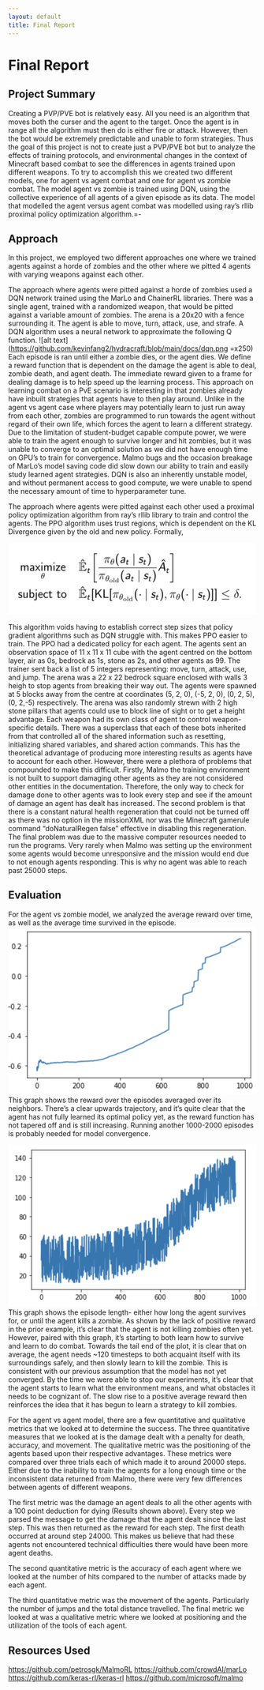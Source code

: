 ```yaml
---
layout: default
title: Final Report
---
```


# Final Report

## Project Summary
Creating a PVP/PVE bot is relatively easy. All you need is an algorithm that moves both the curser and the agent to the target. Once the agent is in range all the algorithm must then do is either fire or attack. However, then the bot would be extremely predictable and unable to form strategies. Thus the goal of this project is not to create just a PVP/PVE bot but to analyze the effects of training protocols, and environmental changes in the context of Minecraft based combat to see the differences in agents trained upon different weapons. 
	To try to accomplish this we created two different models, one for agent vs agent combat and one for agent vs zombie combat. The model agent vs zombie is trained using DQN, using the collective experience of all agents of a given episode as its data. The model that modelled the agent versus agent combat was modelled using ray’s rllib proximal policy optimization algorithm.=-
	

## Approach

In this project, we employed two different approaches one where we trained agents against a horde of zombies and the other where we pitted 4 agents with varying weapons against each other.  

The approach where agents were pitted against a horde of zombies used a DQN network trained using the MarLo and ChainerRL libraries. There was a single agent, trained with a randomized weapon, that would be pitted against a variable amount of zombies. The arena is a 20x20 with a fence surrounding it. The agent is able to move, turn, attack, use, and strafe.
A DQN algorithm uses a neural network to approximate the following Q function.
![alt text](https://github.com/kevinfang2/hydracraft/blob/main/docs/dqn.png =x250)
Each episode is ran until either a zombie dies, or the agent dies. We define a reward function that is dependent on the damage the agent is able to deal, zombie death, and agent death. The immediate reward given to a frame for dealing damage is to help speed up the learning process.
This approach on learning combat on a PvE scenario is interesting in that zombies already have inbuilt strategies that agents have to then play around. Unlike in the agent vs agent case where players may potentially learn to just run away from each other, zombies are programmed to run towards the agent without regard of their own life, which forces the agent to learn a different strategy.
Due to the limitation of student-budget capable compute power, we were able to train the agent enough to survive longer and hit zombies, but it was unable to converge to an optimal solution as we did not have enough time on GPU’s to train for convergence. Malmo bugs and the occasion breakage of MarLo’s model saving code did slow down our ability to train and easily study learned agent strategies. DQN is also an inherently unstable model, and without permanent access to good compute, we were unable to spend the necessary amount of time to hyperparameter tune.


The approach where agents were pitted against each other used a proximal policy optimization algorithm from ray’s rllib library to train and control the agents.  The PPO algorithm uses trust regions, which is dependent on the KL Divergence given by the old and new policy. Formally,

![alt text](https://github.com/kevinfang2/hydracraft/blob/main/docs/ppo.png)

This algorithm voids having to establish correct step sizes that policy gradient algorithms such as DQN struggle with. This makes PPO easier to train.
The PPO had a dedicated policy for each agent.  The agents sent an observation space of 11 x 11 x 11 cube with the agent centred on the bottom layer, air as 0s, bedrock as 1s, stone as 2s, and other agents as 99. The trainer sent back a list of 5 integers representing: move, turn, attack, use, and jump. 
The arena was a 22 x 22 bedrock square enclosed with walls 3 heigh to stop agents from breaking their way out. The agents were spawned at 5 blocks away from the centre at coordinates (5, 2, 0), (-5, 2, 0), (0, 2, 5), (0, 2,-5) respectively. The arena was also randomly strewn with 2 high stone pillars that agents could use to block line of sight or to get a height advantage.
Each weapon had its own class of agent to control weapon-specific details. There was a superclass that each of these bots inherited from that controlled all of the shared information such as resetting, initializing shared variables, and shared action commands. 
This has the theoretical advantage of producing more interesting results as agents have to account for each other. However, there were a plethora of problems that compounded to make this difficult. Firstly, Malmo the training environment is not built to support damaging other agents as they are not considered other entities in the documentation. Therefore, the only way to check for damage done to other agents was to look every step and see if the amount of damage an agent has dealt has increased. The second problem is that there is a constant natural health regeneration that could not be turned off as there was no option in the missionXML nor was the Minecraft gamerule command “doNaturalRegen false” effective in disabling this regeneration. The final problem was due to the massive computer resources needed to run the programs. Very rarely when Malmo was setting up the environment some agents would become unresponsive and the mission would end due to not enough agents responding. This is why no agent was able to reach past 25000 steps.

## Evaluation
For the agent vs zombie model, we analyzed the average reward over time, as well as the average time survived in the episode.
![alt text](https://github.com/kevinfang2/hydracraft/blob/main/docs/rewards.png)
This graph shows the reward over the episodes averaged over its neighbors. There’s a clear upwards trajectory, and it’s quite clear that the agent has not fully learned its optimal policy yet, as the reward function has not tapered off and is still increasing. Running another 1000-2000 episodes is probably needed for model convergence.

![alt text](https://github.com/kevinfang2/hydracraft/blob/main/docs/time.png)
This graph shows the episode length-  either how long the agent survives for, or until the agent kills a zombie. As shown by the lack of positive reward in the prior example, it’s clear that the agent is not killing zombies often yet. However, paired with this graph, it’s starting to both learn how to survive and learn to do combat. Towards the tail end of the plot, it is clear that on average, the agent needs ~120 timesteps to both acquaint itself with its surroundings safely, and then slowly learn to kill the zombie.
This is consistent with our previous assumption that the model has not yet converged. By the time we were able to stop our experiments, it’s clear that the agent starts to learn what the environment means, and what obstacles it needs to be cognizant of. The slow rise to a positive average reward then reinforces the idea that it has begun to learn a strategy to kill zombies.










For the agent vs agent model, there are a few quantitative and qualitative metrics that we looked at to determine the success. The three quantitative measures that we looked at is the damage dealt with a penalty for death, accuracy, and movement. The qualitative metric was the positioning of the agents based upon their respective advantages. These metrics were compared over three trials each of which made it to around 20000 steps. Either due to the inability to train the agents for a long enough time or the inconsistent data returned from Malmo, there were very few differences between agents of different weapons. 

The first metric was the damage an agent deals to all the other agents with a 100 point deduction for dying (Results shown above). Every step we parsed the message to get the damage that the agent dealt since the last step. This was then returned as the reward for each step. The first death occurred at around step 24000. This makes us believe that had these agents not encountered technical difficulties there would have been more agent deaths.


The second quantitative metric is the accuracy of each agent where we looked at the number of hits compared to the number of attacks made by each agent.
	
The third quantitative metric was the movement of the agents. Particularly the number of jumps and the total distance travelled.
	The final metric we looked at was a qualitative metric where we looked at positioning and the utilization of the tools of each agent.
	
## Resources Used
https://github.com/petrosgk/MalmoRL
https://github.com/crowdAI/marLo 
https://github.com/keras-rl/keras-rl
https://github.com/microsoft/malmo

